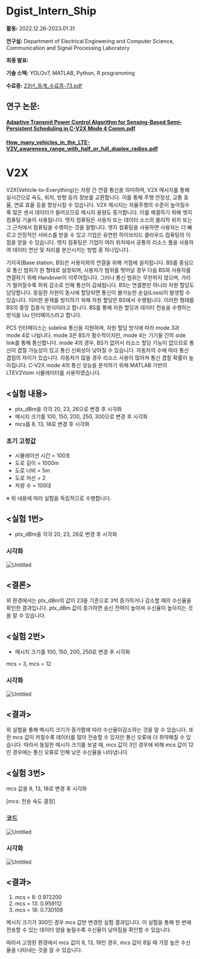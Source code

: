 # Dgist_Intern_Ship

**활동:** 2022.12.26-2023.01.31

**연구실:** Department of Electrical Engineering and Computer Science, Communication and Signal Processing Laboratory

**최종 발표:**

**기술 스택:** YOLOv7, MATLAB, Python, R programming


**수료증:**
[23년_동계_수료증-73.pdf](https://github.com/paulsung97/Dgist_Intern_Ship/files/11725724/23._._.-73.pdf)

## 연구 논문:
#### [Adaptive Transmit Power Control Algorithm for Sensing-Based Semi-Persistent Scheduling in C-V2X Mode 4 Comm.pdf](https://github.com/paulsung97/Dgist_Intern_Ship/files/11725686/Adaptive.Transmit.Power.Control.Algorithm.for.Sensing-Based.Semi-Persistent.Scheduling.in.C-V2X.Mode.4.Comm.pdf)
#### [How_many_vehicles_in_the_LTE-V2V_awareness_range_with_half_or_full_duplex_radios.pdf](https://github.com/paulsung97/Dgist_Intern_Ship/files/11725704/How_many_vehicles_in_the_LTE-V2V_awareness_range_with_half_or_full_duplex_radios.pdf)



# V2X

V2X(Vehicle-to-Everything)는 차량 간 연결 통신을 의미하며, V2X 메시지를 통해 실시간으로 속도, 위치, 방향 등의 정보를 교환합니다. 이를 통해 주행 안정성, 교통 효율, 연료 효율 등을 향상시킬 수 있습니다. V2X 메시지는 자율주행의 수준이 높아질수록 많은 센서 데이터가 들어오므로 메시지 용량도 증가합니다. 이를 해결하기 위해 엣지 컴퓨팅 기술이 사용됩니다. 엣지 컴퓨팅은 사용자 또는 데이터 소스의 물리적 위치 또는 그 근처에서 컴퓨팅을 수행하는 것을 말합니다. 엣지 컴퓨팅을 사용하면 사용자는 더 빠르고 안정적인 서비스를 받을 수 있고 기업은 유연한 하이브리드 클라우드 컴퓨팅의 이점을 얻을 수 있습니다. 엣지 컴퓨팅은 기업이 여러 위치에서 공통의 리소스 풀을 사용하여 데이터 연산 및 처리를 분산시키는 방법 중 하나입니다.

기지국(Base station, BS)은 사용자와의 연결을 위해 거점에 설치됩니다. BS를 중심으로 통신 범위가 원 형태로 설정되며, 사용자가 범위를 벗어날 경우 다음 BS와 사용자를 연결하기 위해 Handover이 이루어집니다. 그러나 통신 범위는 무한하지 않으며, 거리가 멀어질수록 파워 감소로 인해 통신이 감쇄됩니다. BS는 연결뿐만 아니라 자원 할당도 담당합니다. 동일한 자원이 동시에 할당되면 통신이 불가능한 손실(Loss)이 발생할 수 있습니다. 이러한 문제를 방지하기 위해 자원 할당은 BS에서 수행됩니다. 이러한 형태를 BS의 중앙 집중식 방식이라고 합니다. BS를 통해 자원 할당과 데이터 전송을 수행하는 방식을 Uu 인터페이스라고 합니다.

PC5 인터페이스는 sidelink 통신을 지원하며, 자원 할당 방식에 따라 mode 3과 mode 4로 나뉩니다. mode 3은 BS가 필수적이지만, mode 4는 기기들 간의 side link를 통해 통신합니다. mode 4의 경우, BS가 없어서 리소스 할당 기능이 없으므로 통신이 겹칠 가능성이 있고 통신 신뢰성이 낮아질 수 있습니다. 자동차의 수에 따라 통신 겹침의 차이가 있습니다. 자동차가 많을 경우 리소스 사용이 많아져 통신 겹칠 확률이 높아집니다. C-V2X mode 4의 통신 성능을 분석하기 위해 MATLAB 기반의 LTEV2Vsim 시뮬레이터를 사용하였습니다.
## <실험 내용>

- ptx_dBm을 각각 20, 23, 26으로 변경 후 시각화
- 메시지 크기를 100, 150, 200, 250, 300으로 변경 후 시각화
- mcs를 8, 13, 18로 변경 후 시각화

### 초기 고정값

- 시뮬레이션 시간 = 100초
- 도로 길이 = 1000m
- 도로 너비 = 5m
- 도로 차선 = 2
- 차량 수 = 100대

※ 위 내용에 따라 실험을 독립적으로 수행합니다.

## <실험 1번>

- ptx_dBm을 각각 20, 23, 26로 변경 후 시각화

### 시각화

![Untitled](https://github.com/paulsung97/Dgist_Intern_Ship/assets/63456050/ba739e54-0ea5-40d8-b0d1-66722ce55624)


## <결론>

위 환경에서는 ptx_dBm의 값이 23을 기준으로 3씩 증가하거나 감소할 때의 수신율을 확인한 결과입니다. ptx_dBm 값이 증가하면 송신 전력이 높아져 수신율이 높아지는 것을 알 수 있습니다.

## <실험 2번>

- 메시지 크기를 100, 150, 200, 250로 변경 후 시각화

mcs = 3, mcs = 12

### 시각화


![Untitled](https://github.com/paulsung97/Dgist_Intern_Ship/assets/63456050/19ce7722-35bf-4899-ba0e-774a69c3f5db)

## <결과>

위 실험을 통해 메시지 크기가 증가함에 따라 수신율이감소하는 것을 알 수 있습니다. 또한 mcs 값이 커질수록 데이터를 많이 전송할 수 있지만 통신 오류에 더 취약해질 수 있습니다. 따라서 동일한 메시지 크기를 보낼 때, mcs 값이 3인 경우에 비해 mcs 값이 12인 경우에는 통신 오류로 인해 낮은 수신율을 나타냅니다.

## <실험 3번>

mcs 값을 8, 13, 18로 변경 후 시각화

[mcs: 전송 속도 결정]

### 코드
![Untitled](https://github.com/paulsung97/Dgist_Intern_Ship/assets/63456050/c71a7d1f-4da5-4030-901b-104f234029a0)


### 시각화

![Untitled](https://github.com/paulsung97/Dgist_Intern_Ship/assets/63456050/ca1bf9d1-5fa9-413f-90b4-a7a7907223c0)


## <결과>

1. mcs = 8: 0.972200
2. mcs = 13: 0.959112
3. mcs = 18: 0.730109

메시지 크기가 300인 경우 mcs 값만 변경한 실험 결과입니다. 이 실험을 통해 한 번에 전송할 수 있는 데이터 양을 늘릴수록 수신율이 낮아짐을 확인할 수 있습니다.

따라서 고정된 환경에서 mcs 값이 8, 13, 18인 경우, mcs 값이 8일 때 가장 높은 수신율을 나타내는 것을 알 수 있습니다.
